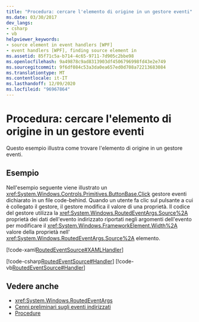 ```yaml
---
title: "Procedura: cercare l'elemento di origine in un gestore eventi"
ms.date: 03/30/2017
dev_langs:
- csharp
- vb
helpviewer_keywords:
- source element in event handlers [WPF]
- event handlers [WPF], finding source element in
ms.assetid: 85f71c5a-b714-4c65-9711-7d905c2bbe98
ms.openlocfilehash: 9a49878c9ad8313903df4506796998fd43e2e749
ms.sourcegitcommit: 9f6df084c53a3da0ea657ed0d708a72213683084
ms.translationtype: MT
ms.contentlocale: it-IT
ms.lasthandoff: 12/09/2020
ms.locfileid: "96967864"
---
```

# <a name="how-to-find-the-source-element-in-an-event-handler"></a>Procedura: cercare l'elemento di origine in un gestore eventi
Questo esempio illustra come trovare l'elemento di origine in un gestore eventi.  
  
## <a name="example"></a>Esempio  
 Nell'esempio seguente viene illustrato un <xref:System.Windows.Controls.Primitives.ButtonBase.Click> gestore eventi dichiarato in un file code-behind. Quando un utente fa clic sul pulsante a cui è collegato il gestore, il gestore modifica il valore di una proprietà. Il codice del gestore utilizza la <xref:System.Windows.RoutedEventArgs.Source%2A> proprietà dei dati dell'evento indirizzato riportati negli argomenti dell'evento per modificare il <xref:System.Windows.FrameworkElement.Width%2A> valore della proprietà nell' <xref:System.Windows.RoutedEventArgs.Source%2A> elemento.  
  
 [!code-xaml[RoutedEventSource#XAMLHandler](~/samples/snippets/csharp/VS_Snippets_Wpf/RoutedEventSource/CSharp/default.xaml#xamlhandler)]  
  
 [!code-csharp[RoutedEventSource#Handler](~/samples/snippets/csharp/VS_Snippets_Wpf/RoutedEventSource/CSharp/default.xaml.cs#handler)]
 [!code-vb[RoutedEventSource#Handler](~/samples/snippets/visualbasic/VS_Snippets_Wpf/RoutedEventSource/VisualBasic/default.xaml.vb#handler)]  
  
## <a name="see-also"></a>Vedere anche

- <xref:System.Windows.RoutedEventArgs>
- [Cenni preliminari sugli eventi indirizzati](routed-events-overview.md)
- [Procedure](events-how-to-topics.md)
